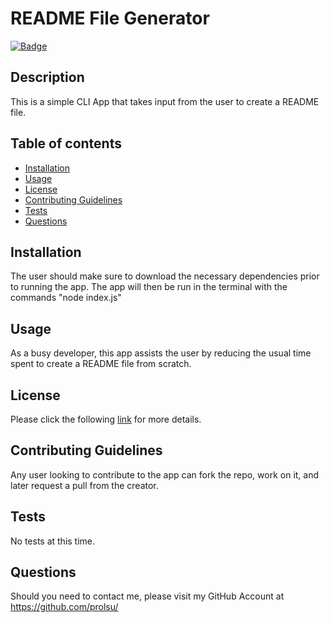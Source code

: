 # README File Generator
  [![Badge](https://img.shields.io/badge/License-MPL%202.0-blue.svg)](https://opensource.org/licenses/MPL-2.0)

  ## Description
    
  This is a simple CLI App that takes input from the user to create a README file.

  ## Table of contents
  
  * [Installation](#Installation)
  * [Usage](#Usage)
  * [License](#License)
  * [Contributing Guidelines](#Contributing-Guidelines)
  * [Tests](#Tests)
  * [Questions](#Questions)
  
  ## Installation

  The user should make sure to download the necessary dependencies prior to running the app. The app will then be run in the terminal with the commands "node index.js"

  ## Usage

  As a busy developer, this app assists the user by reducing the usual time spent to create a README file from scratch. 

  ## License

  Please click the following [link](https://opensource.org/licenses/MPL-2.0) for more details.

  ## Contributing Guidelines
    
  Any user looking to contribute to the app can fork the repo, work on it, and later request a pull from the creator.

  ## Tests

  No tests at this time.

  ## Questions
  Should you need to contact me, please visit my GitHub Account at https://github.com/prolsu/
    
    
  